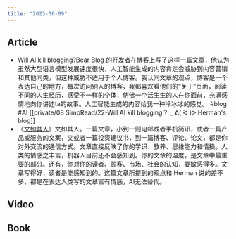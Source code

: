 ```yaml
---
title: "2023-06-09"
---
```

## Article
- [Will AI kill blogging?](https://herman.bearblog.dev/will-ai-kill-blogging/)Bear Blog 的开发者在博客上写了这样一篇文章，他认为虽然大型语言模型发展速度很快，人工智能生成的内容肯定会威胁到内容营销和其他同类，但这种威胁不适用于个人博客。我认同文章的观点，博客是一个表达自己的地方，每次访问别人的博客，我都喜欢看他们的“关于”页面，阅读不同的人生经历，感受不一样的个体，仿佛一个活生生的人在你面前，充满感情地向你讲述ta的故事。人工智能生成的内容给我一种冷冰冰的感觉。 #blog #AI [[private/08 SimpRead/22-Will AI kill blogging？ _ ᕕ( ᐛ )ᕗ Herman's blog]]
- 《[文如其人](https://www.810g.me/p/f18)》文如其人。一篇文章，小到一则电邮或者手机简讯，或者一篇产品或服务的文案，又或者一篇投资建议书，到一篇博客、评论、论文，都是你对外交流的通信方式。文章直接反映了你的学识、教养、思维能力和情操。人类的情感之丰富，机器人目前还不会感知到。你的文章的温度，是文章中最重要的部分。还有，你对你的读者、顾客、市场、社会的认知，要敏感得多。文章写得好，读者是能感知到的。这篇文章所提到的观点和 Herman 说的差不多，都是在表达人类写的文章富有情感，AI无法替代。

## Video

## Book

